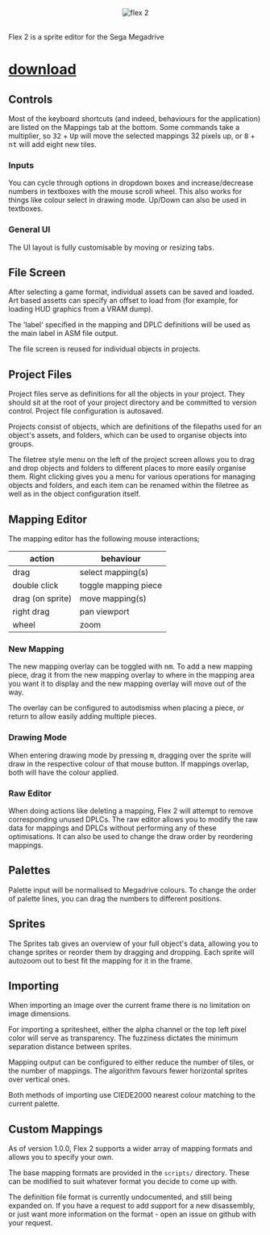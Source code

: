 <div align="center">
    <img src="https://i.imgur.com/NrHcaGC.png" alt="flex 2">
    <br>
</div>
<br>

Flex 2 is a sprite editor for the Sega Megadrive

# [download](https://github.com/kirjavascript/Flex2/releases)

[//]: # (__docs__)

## Controls

Most of the keyboard shortcuts (and indeed, behaviours for the application) are listed on the Mappings tab at the bottom. Some commands take a multiplier, so <kbd>32</kbd> + <kbd>Up</kbd> will move the selected mappings 32 pixels up, or <kbd>8</kbd> + <kbd>nt</kbd> will add eight new tiles.

### Inputs

You can cycle through options in dropdown boxes and increase/decrease numbers in textboxes with the mouse scroll wheel. This also works for things like colour select in drawing mode. Up/Down can also be used in textboxes.

### General UI

The UI layout is fully customisable by moving or resizing tabs.

## File Screen

After selecting a game format, individual assets can be saved and loaded. Art based assetts can specify an offset to load from (for example, for loading HUD graphics from a VRAM dump).

The 'label' specified in the mapping and DPLC definitions will be used as the main label in ASM file output.

The file screen is reused for individual objects in projects.

## Project Files

Project files serve as definitions for all the objects in your project. They should sit at the root of your project directory and be committed to version control. Project file configuration is autosaved.

Projects consist of objects, which are definitions of the filepaths used for an object's assets, and folders, which can be used to organise objects into groups.

The filetree style menu on the left of the project screen allows you to drag and drop objects and folders to different places to more easily organise them. Right clicking gives you a menu for various operations for managing objects and folders, and each item can be renamed within the filetree as well as in the object configuration itself.

## Mapping Editor

The mapping editor has the following mouse interactions;

| action | behaviour  |
|---|---|
| drag  | select mapping(s)  |
| double click | toggle mapping piece |
| drag (on sprite)  | move mapping(s)  |
| right drag | pan viewport |
| wheel | zoom |

### New Mapping

The new mapping overlay can be toggled with <kbd>nm</kbd>. To add a new mapping piece, drag it from the new mapping overlay to where in the mapping area you want it to display and the new mapping overlay will move out of the way.

The overlay can be configured to autodismiss when placing a piece, or return to allow easily adding multiple pieces.

### Drawing Mode

When entering drawing mode by pressing <kbd>m</kbd>, dragging over the sprite will draw in the respective colour of that mouse button. If mappings overlap, both will have the colour applied.

### Raw Editor

When doing actions like deleting a mapping, Flex 2 will attempt to remove corresponding unused DPLCs. The raw editor allows you to modify the raw data for mappings and DPLCs without performing any of these optimisations. It can also be used to change the draw order by reordering mappings.

## Palettes

Palette input will be normalised to Megadrive colours. To change the order of palette lines, you can drag the numbers to different positions.

## Sprites

The Sprites tab gives an overview of your full object's data, allowing you to change sprites or reorder them by dragging and dropping. Each sprite will autozoom out to best fit the mapping for it in the frame.

## Importing

When importing an image over the current frame there is no limitation on image dimensions.

For importing a spritesheet, either the alpha channel or the top left pixel color will serve as transparency. The fuzziness dictates the minimum separation distance between sprites.

Mapping output can be configured to either reduce the number of tiles, or the number of mappings. The algorithm favours fewer horizontal sprites over vertical ones.

Both methods of importing use CIEDE2000 nearest colour matching to the current palette.

## Custom Mappings

As of version 1.0.0, Flex 2 supports a wider array of mapping formats and allows you to specify your own. 

The base mapping formats are provided in the `scripts/` directory. These can be modified to suit whatever format you decide to come up with.

The definition file format is currently undocumented, and still being expanded on. If you have a request to add support for a new disassembly, or just want more information on the format - open an issue on github with your request.
